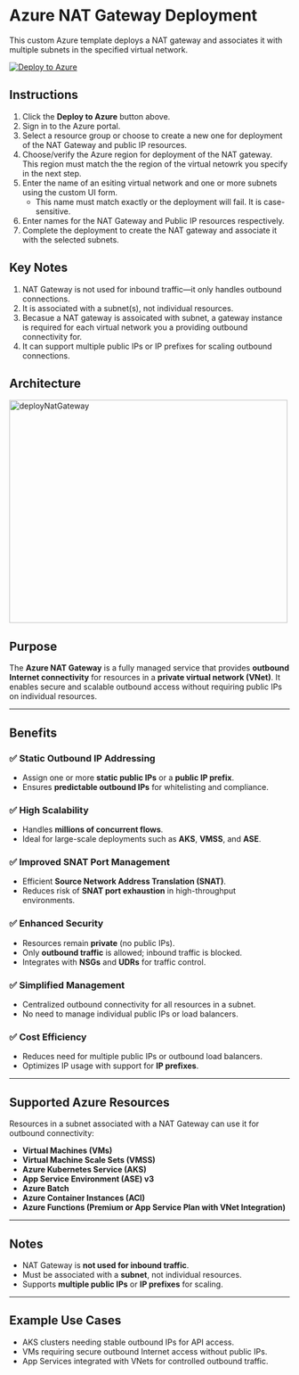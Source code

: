 # Azure NAT Gateway Deployment

This custom Azure template deploys a NAT gateway and associates it with multiple subnets in the specified virtual network.

[![Deploy to Azure](https://aka.ms/deploytoazurebutton)](https://portal.azure.com/#create/Microsoft.Template/uri/https%3A%2F%2Fraw.githubusercontent.com%2Fazurearchetype%2FdeployNatGateway%2Fmain%2FmainTemplate.json/createUIDefinitionUri/https%3A%2F%2Fraw.githubusercontent.com%2Fazurearchetype%2FdeployNatGateway%2Fmain%2FcreateUiDefinition.json)


## Instructions
1. Click the **Deploy to Azure** button above.
2. Sign in to the Azure portal.
3. Select a resource group or choose to create a new one for deployment of the NAT Gateway
   and public IP resources.
4. Choose/verify the Azure region for deployment of the NAT gateway. This region must match the
   the region of the virtual netowrk you specify in the next step.
5. Enter the name of an esiting virtual network and one or more subnets using the custom UI form.
   * This name must match exactly or the deployment will fail. It is case-sensitive.
6. Enter names for the NAT Gateway and Public IP resources respectively.
7. Complete the deployment to create the NAT gateway and associate it with the selected subnets.

## Key Notes

1. NAT Gateway is not used for inbound traffic—it only handles outbound connections.
2. It is associated with a subnet(s), not individual resources.
3. Becasue a NAT gateway is assoicated with subnet, a gateway instance is required for each
   virtual network you a providing outbound connectivity for.
4. It can support multiple public IPs or IP prefixes for scaling outbound connections.


## Architecture

<img width="500" height="400" alt="deployNatGateway" src="https://github.com/user-attachments/assets/28cfdcce-284e-4b4a-967e-9f41042a42f7" />

## Purpose

The **Azure NAT Gateway** is a fully managed service that provides **outbound Internet connectivity** for resources in a **private virtual network (VNet)**. It enables secure and scalable outbound access without requiring public IPs on individual resources.

---

## Benefits
### ✅ Static Outbound IP Addressing
- Assign one or more **static public IPs** or a **public IP prefix**.
- Ensures **predictable outbound IPs** for whitelisting and compliance.

### ✅ High Scalability
- Handles **millions of concurrent flows**.
- Ideal for large-scale deployments such as **AKS**, **VMSS**, and **ASE**.

### ✅ Improved SNAT Port Management
- Efficient **Source Network Address Translation (SNAT)**.
- Reduces risk of **SNAT port exhaustion** in high-throughput environments.

### ✅ Enhanced Security
- Resources remain **private** (no public IPs).
- Only **outbound traffic** is allowed; inbound traffic is blocked.
- Integrates with **NSGs** and **UDRs** for traffic control.

### ✅ Simplified Management
- Centralized outbound connectivity for all resources in a subnet.
- No need to manage individual public IPs or load balancers.

### ✅ Cost Efficiency
- Reduces need for multiple public IPs or outbound load balancers.
- Optimizes IP usage with support for **IP prefixes**.

---

## Supported Azure Resources

Resources in a subnet associated with a NAT Gateway can use it for outbound connectivity:

- **Virtual Machines (VMs)**
- **Virtual Machine Scale Sets (VMSS)**
- **Azure Kubernetes Service (AKS)**
- **App Service Environment (ASE) v3**
- **Azure Batch**
- **Azure Container Instances (ACI)**
- **Azure Functions (Premium or App Service Plan with VNet Integration)**

---

## Notes

- NAT Gateway is **not used for inbound traffic**.
- Must be associated with a **subnet**, not individual resources.
- Supports **multiple public IPs** or **IP prefixes** for scaling.

---

## Example Use Cases

- AKS clusters needing stable outbound IPs for API access.
- VMs requiring secure outbound Internet access without public IPs.
- App Services integrated with VNets for controlled outbound traffic.

